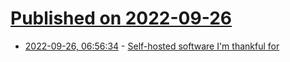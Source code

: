 # [Published on 2022-09-26](index.md)

* [2022-09-26, 06:56:34](https://lobste.rs/s/6tbcnu/self_hosted_software_i_m_thankful_for) - [Self-hosted software I'm thankful for](https://garrit.xyz/posts/2022-09-26-self-hosted-software-im-thankful-for)

